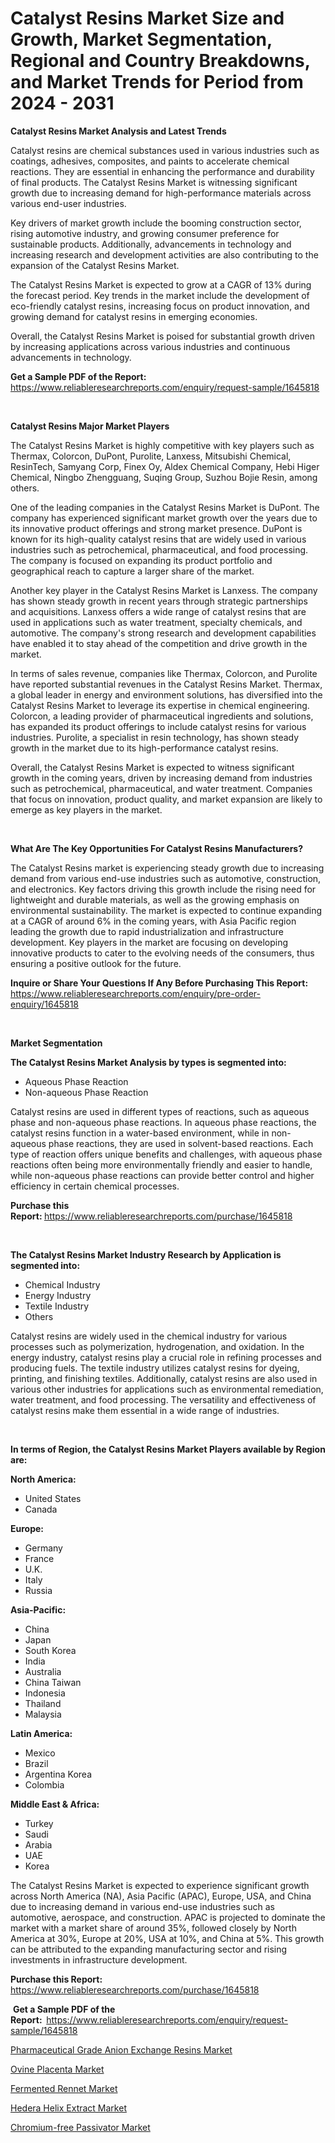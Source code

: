 <p><h1>Catalyst Resins Market Size and Growth, Market Segmentation, Regional and Country Breakdowns, and Market Trends for Period from 2024 -  2031</h1></p><p><strong>Catalyst Resins Market Analysis and Latest Trends</strong></p>
<p><p>Catalyst resins are chemical substances used in various industries such as coatings, adhesives, composites, and paints to accelerate chemical reactions. They are essential in enhancing the performance and durability of final products. The Catalyst Resins Market is witnessing significant growth due to increasing demand for high-performance materials across various end-user industries. </p><p>Key drivers of market growth include the booming construction sector, rising automotive industry, and growing consumer preference for sustainable products. Additionally, advancements in technology and increasing research and development activities are also contributing to the expansion of the Catalyst Resins Market.</p><p>The Catalyst Resins Market is expected to grow at a CAGR of 13% during the forecast period. Key trends in the market include the development of eco-friendly catalyst resins, increasing focus on product innovation, and growing demand for catalyst resins in emerging economies.</p><p>Overall, the Catalyst Resins Market is poised for substantial growth driven by increasing applications across various industries and continuous advancements in technology.</p></p>
<p><strong>Get a Sample PDF of the Report:&nbsp;</strong> <a href="https://www.reliableresearchreports.com/enquiry/request-sample/1645818">https://www.reliableresearchreports.com/enquiry/request-sample/1645818</a></p>
<p>&nbsp;</p>
<p><strong>Catalyst Resins Major Market Players</strong></p>
<p><p>The Catalyst Resins Market is highly competitive with key players such as Thermax, Colorcon, DuPont, Purolite, Lanxess, Mitsubishi Chemical, ResinTech, Samyang Corp, Finex Oy, Aldex Chemical Company, Hebi Higer Chemical, Ningbo Zhengguang, Suqing Group, Suzhou Bojie Resin, among others. </p><p>One of the leading companies in the Catalyst Resins Market is DuPont. The company has experienced significant market growth over the years due to its innovative product offerings and strong market presence. DuPont is known for its high-quality catalyst resins that are widely used in various industries such as petrochemical, pharmaceutical, and food processing. The company is focused on expanding its product portfolio and geographical reach to capture a larger share of the market. </p><p>Another key player in the Catalyst Resins Market is Lanxess. The company has shown steady growth in recent years through strategic partnerships and acquisitions. Lanxess offers a wide range of catalyst resins that are used in applications such as water treatment, specialty chemicals, and automotive. The company's strong research and development capabilities have enabled it to stay ahead of the competition and drive growth in the market. </p><p>In terms of sales revenue, companies like Thermax, Colorcon, and Purolite have reported substantial revenues in the Catalyst Resins Market. Thermax, a global leader in energy and environment solutions, has diversified into the Catalyst Resins Market to leverage its expertise in chemical engineering. Colorcon, a leading provider of pharmaceutical ingredients and solutions, has expanded its product offerings to include catalyst resins for various industries. Purolite, a specialist in resin technology, has shown steady growth in the market due to its high-performance catalyst resins. </p><p>Overall, the Catalyst Resins Market is expected to witness significant growth in the coming years, driven by increasing demand from industries such as petrochemical, pharmaceutical, and water treatment. Companies that focus on innovation, product quality, and market expansion are likely to emerge as key players in the market.</p></p>
<p>&nbsp;</p>
<p><strong>What Are The Key Opportunities For Catalyst Resins Manufacturers?</strong></p>
<p><p>The Catalyst Resins market is experiencing steady growth due to increasing demand from various end-use industries such as automotive, construction, and electronics. Key factors driving this growth include the rising need for lightweight and durable materials, as well as the growing emphasis on environmental sustainability. The market is expected to continue expanding at a CAGR of around 6% in the coming years, with Asia Pacific region leading the growth due to rapid industrialization and infrastructure development. Key players in the market are focusing on developing innovative products to cater to the evolving needs of the consumers, thus ensuring a positive outlook for the future.</p></p>
<p><strong>Inquire or Share Your Questions If Any Before Purchasing This Report:</strong> <a href="https://www.reliableresearchreports.com/enquiry/pre-order-enquiry/1645818">https://www.reliableresearchreports.com/enquiry/pre-order-enquiry/1645818</a></p>
<p>&nbsp;</p>
<p><strong>Market Segmentation</strong></p>
<p><strong>The Catalyst Resins Market Analysis by types is segmented into:</strong></p>
<p><ul><li>Aqueous Phase Reaction</li><li>Non-aqueous Phase Reaction</li></ul></p>
<p><p>Catalyst resins are used in different types of reactions, such as aqueous phase and non-aqueous phase reactions. In aqueous phase reactions, the catalyst resins function in a water-based environment, while in non-aqueous phase reactions, they are used in solvent-based reactions. Each type of reaction offers unique benefits and challenges, with aqueous phase reactions often being more environmentally friendly and easier to handle, while non-aqueous phase reactions can provide better control and higher efficiency in certain chemical processes.</p></p>
<p><strong>Purchase this Report:&nbsp;</strong><a href="https://www.reliableresearchreports.com/purchase/1645818">https://www.reliableresearchreports.com/purchase/1645818</a></p>
<p>&nbsp;</p>
<p><strong>The Catalyst Resins Market Industry Research by Application is segmented into:</strong></p>
<p><ul><li>Chemical Industry</li><li>Energy Industry</li><li>Textile Industry</li><li>Others</li></ul></p>
<p><p>Catalyst resins are widely used in the chemical industry for various processes such as polymerization, hydrogenation, and oxidation. In the energy industry, catalyst resins play a crucial role in refining processes and producing fuels. The textile industry utilizes catalyst resins for dyeing, printing, and finishing textiles. Additionally, catalyst resins are also used in various other industries for applications such as environmental remediation, water treatment, and food processing. The versatility and effectiveness of catalyst resins make them essential in a wide range of industries.</p></p>
<p>&nbsp;</p>
<p><strong>In terms of Region, the Catalyst Resins Market Players available by Region are:</strong></p>
<p>
    <p> <strong> North America: </strong>
        <ul>
            <li>United States</li>
            <li>Canada</li>
        </ul>
        </p> 
    <p> <strong> Europe: </strong>
        <ul>
            <li>Germany</li>
            <li>France</li>
            <li>U.K.</li>
            <li>Italy</li>
            <li>Russia</li>
        </ul>
        </p> 
    <p> <strong> Asia-Pacific: </strong>
        <ul>
            <li>China</li>
            <li>Japan</li>
            <li>South Korea</li>
            <li>India</li>
            <li>Australia</li>
            <li>China Taiwan</li>
            <li>Indonesia</li>
            <li>Thailand</li>
            <li>Malaysia</li>
        </ul>
        </p> 
    <p> <strong> Latin America: </strong>
        <ul>
            <li>Mexico</li>
            <li>Brazil</li>
            <li>Argentina Korea</li>
            <li>Colombia</li>
        </ul>
        </p> 
    <p> <strong> Middle East & Africa: </strong>
        <ul>
            <li>Turkey</li>
            <li>Saudi</li>
            <li>Arabia</li>
            <li>UAE</li>
            <li>Korea</li>
        </ul>
    </p>
    </p>
<p><p>The Catalyst Resins Market is expected to experience significant growth across North America (NA), Asia Pacific (APAC), Europe, USA, and China due to increasing demand in various end-use industries such as automotive, aerospace, and construction. APAC is projected to dominate the market with a market share of around 35%, followed closely by North America at 30%, Europe at 20%, USA at 10%, and China at 5%. This growth can be attributed to the expanding manufacturing sector and rising investments in infrastructure development.</p></p>
<p><strong>Purchase this Report: </strong><a href="https://www.reliableresearchreports.com/purchase/1645818">https://www.reliableresearchreports.com/purchase/1645818</a></p>
<p>&nbsp;<strong>Get a Sample PDF of the Report:&nbsp;&nbsp;</strong><a href="https://www.reliableresearchreports.com/enquiry/request-sample/1645818">https://www.reliableresearchreports.com/enquiry/request-sample/1645818</a></p>
<p><strong></strong></p>
<p><p><a href="https://github.com/ruddyyedelwadw/Market-Research-Report-List-1/blob/main/pharmaceutical-grade-anion-exchange-resins-market.md">Pharmaceutical Grade Anion Exchange Resins Market</a></p><p><a href="https://view.publitas.com/reportprime-1/ovine-placenta-market-research-report-provides-critical-insights-that-can-help-shape-business-development-and-investment-strategies/">Ovine Placenta Market</a></p><p><a href="https://picayune-night-cbd.notion.site/Fermented-Rennet-Market-Dynamics-2024-2031-Also-about-Its-Market-Trends-Projections-and-Opportuni-c5c53d48e46e4a05890b59a5ad2fe302">Fermented Rennet Market</a></p><p><a href="https://view.publitas.com/reportprime-1/hedera-helix-extract-market-research-report-forecasted-for-period-from-2024-2031-by-market-type-market-application-and-region/">Hedera Helix Extract Market</a></p><p><a href="https://valiant-lunge-8fe.notion.site/Chromium-free-Passivator-Market-Challenges-Opportunities-and-Growth-Drivers-and-Major-Market-Play-a37e3da0309a483594c33a4e5c0f2771">Chromium-free Passivator Market</a></p></p>